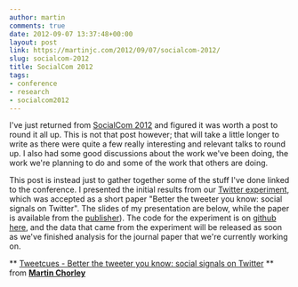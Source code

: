 ```yaml
---
author: martin
comments: true
date: 2012-09-07 13:37:48+00:00
layout: post
link: https://martinjc.com/2012/09/07/socialcom-2012/
slug: socialcom-2012
title: SocialCom 2012
tags:
- conference
- research
- socialcom2012
---
```


I've just returned from [SocialCom 2012](http://www.asesite.org/conferences/socialcom/2012/) and figured it was worth a post to round it all up. This is not that post however; that will take a little longer to write as there were quite a few really interesting and relevant talks to round up. I also had some good discussions about the work we've been doing, the work we're planning to do and some of the work that others are doing.

This post is instead just to gather together some of the stuff I've done linked to the conference. I presented the initial results from our [Twitter experiment](/2012/05/18/tweetcues-twitter-experiment/), which was accepted as a short paper "Better the tweeter you know: social signals on Twitter". The slides of my presentation are below, while the paper is available from the [publisher](http://dx.doi.org/10.1109/SocialCom-PASSAT.2012.27)). The code for the experiment is on [github here](https://github.com/martinjc/tweetcues-exp), and the data that came from the experiment will be released as soon as we've finished analysis for the journal paper that we're currently working on.





** [Tweetcues - Better the tweeter you know: social signals on Twitter](http://www.slideshare.net/martinchorley/tweetcues-better-the-tweeter-you-know-social-signals-on-twitter) ** from **[Martin Chorley](http://www.slideshare.net/martinchorley)**
